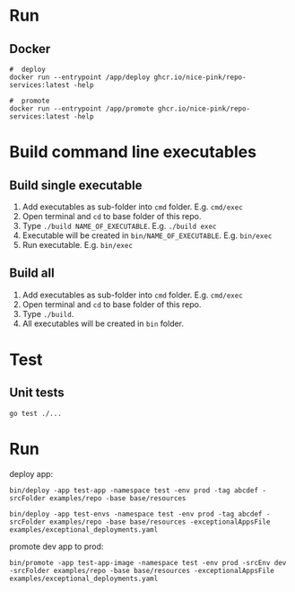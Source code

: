 # Run

## Docker

```
#  deploy
docker run --entrypoint /app/deploy ghcr.io/nice-pink/repo-services:latest -help

#  promote
docker run --entrypoint /app/promote ghcr.io/nice-pink/repo-services:latest -help
```

# Build command line executables

## Build single executable

1. Add executables as sub-folder into `cmd` folder. E.g. `cmd/exec`
2. Open terminal and `cd` to base folder of this repo.
3. Type `./build NAME_OF_EXECUTABLE`. E.g. `./build exec`
4. Executable will be created in `bin/NAME_OF_EXECUTABLE`. E.g. `bin/exec`
5. Run executable. E.g. `bin/exec`

## Build all

1. Add executables as sub-folder into `cmd` folder. E.g. `cmd/exec`
2. Open terminal and `cd` to base folder of this repo.
3. Type `./build`.
4. All executables will be created in `bin` folder.

# Test

## Unit tests

```
go test ./...
```

# Run

deploy app:

```
bin/deploy -app test-app -namespace test -env prod -tag abcdef -srcFolder examples/repo -base base/resources

bin/deploy -app test-envs -namespace test -env prod -tag abcdef -srcFolder examples/repo -base base/resources -exceptionalAppsFile examples/exceptional_deployments.yaml
```

promote dev app to prod:

```
bin/promote -app test-app-image -namespace test -env prod -srcEnv dev -srcFolder examples/repo -base base/resources -exceptionalAppsFile examples/exceptional_deployments.yaml
```
